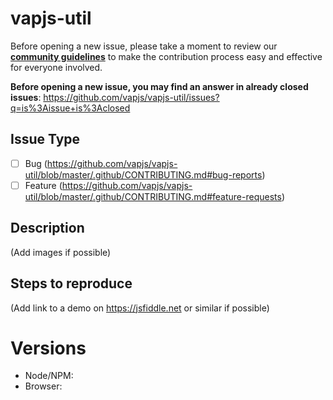 # vapjs-util

Before opening a new issue, please take a moment to review our [**community guidelines**](https://github.com/vapjs/vapjs-util/blob/master/.github/CONTRIBUTING.md) to make the contribution process easy and effective for everyone involved.

**Before opening a new issue, you may find an answer in already closed issues**:
https://github.com/vapjs/vapjs-util/issues?q=is%3Aissue+is%3Aclosed

## Issue Type

- [ ] Bug (https://github.com/vapjs/vapjs-util/blob/master/.github/CONTRIBUTING.md#bug-reports)
- [ ] Feature (https://github.com/vapjs/vapjs-util/blob/master/.github/CONTRIBUTING.md#feature-requests)

## Description

(Add images if possible)

## Steps to reproduce

(Add link to a demo on https://jsfiddle.net or similar if possible)

# Versions

- Node/NPM:
- Browser:
